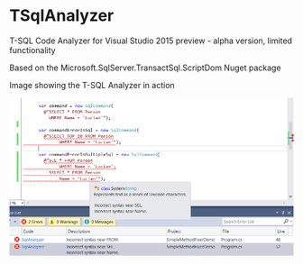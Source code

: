 TSqlAnalyzer
============

T-SQL Code Analyzer for Visual Studio 2015 preview - alpha version, limited functionality

Based on the Microsoft.SqlServer.TransactSql.ScriptDom Nuget package

Image showing the T-SQL Analyzer in action

![alt tag](sqlanalyzer.png)
